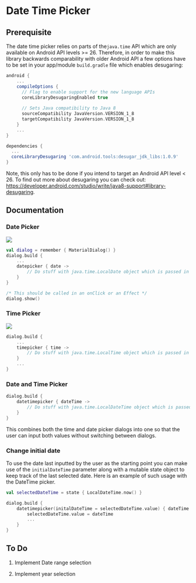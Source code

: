 # Date Time Picker

## Prerequisite

The date time picker relies on parts of the`java.time` API  which are only available on Android API levels >= 26. Therefore, in order to make this library backwards comparability with older Android API a few options have to be set in your app/module `build.gradle` file which enables desugaring:

````gradle
android {
	...
    compileOptions {
      // Flag to enable support for the new language APIs
      coreLibraryDesugaringEnabled true
        
      // Sets Java compatibility to Java 8
      sourceCompatibility JavaVersion.VERSION_1_8
      targetCompatibility JavaVersion.VERSION_1_8
	}
	...
}

dependencies {
  ...
  coreLibraryDesugaring 'com.android.tools:desugar_jdk_libs:1.0.9'
}
````

Note, this only has to be done if you intend to target an Android API level < 26. To find out more about desugaring you can check out: https://developer.android.com/studio/write/java8-support#library-desugaring. 

## Documentation

### Date Picker

![](https://raw.githubusercontent.com/vanpra/compose-material-dialogs/main/imgs/date.png)

```kotlin
val dialog = remember { MaterialDialog() }
dialog.build {
    ...
    datepicker { date ->
        // Do stuff with java.time.LocalDate object which is passed in
    }
}

/* This should be called in an onClick or an Effect */ 
dialog.show()
```

### Time Picker

![](https://raw.githubusercontent.com/vanpra/compose-material-dialogs/main/imgs/time.png)

```kotlin
dialog.build {
    ...
    timepicker { time ->
        // Do stuff with java.time.LocalTime object which is passed in
    }
    ...
}
```



### Date and Time Picker

```kotlin
dialog.build {
    datetimepicker { dateTime ->
        // Do stuff with java.time.LocalDateTime object which is passed in
    }
}
```

This combines both the time and date picker dialogs into one so that the user can input both values without switching between dialogs. 

### Change initial date

To use the date last inputted by the user as the starting point you can make use of the `initialDateTime` parameter along with a mutable state object to keep track of the last selected date. Here is an example of such usage with the DateTime picker.

```kotlin
val selectedDateTime = state { LocalDateTime.now() }

dialog.build {
    datetimepicker(initalDateTime = selectedDateTime.value) { dateTime ->
        selectedDateTime.value = dateTime
        ...
    }
}
```

## To Do

1. Implement Date range selection 

2. Implement year selection

   
